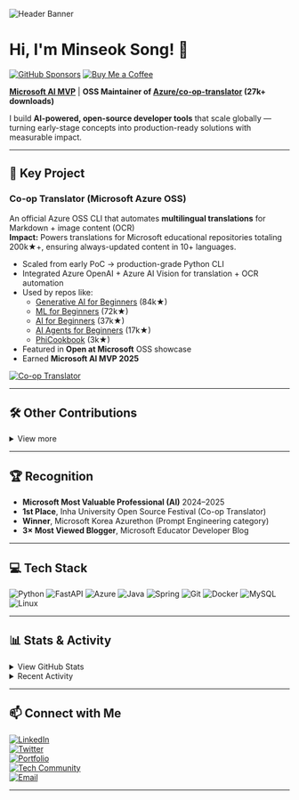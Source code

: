![Header Banner](https://github.com/user-attachments/assets/e5c72b81-0bcb-403a-9efe-76d04991d303)

# Hi, I'm Minseok Song! 👋

[![GitHub Sponsors](https://img.shields.io/badge/Sponsor-%E2%9D%A4-lightgrey?logo=githubsponsors&style=for-the-badge)](https://github.com/sponsors/skytin1004)
[![Buy Me a Coffee](https://img.shields.io/badge/Buy%20Me%20a%20Coffee-FFDD00?logo=buymeacoffee&logoColor=black&style=for-the-badge)](https://coff.ee/skytin1004)

**[Microsoft AI MVP](https://mvp.microsoft.com/mvp/profile/78bed86f-8f4b-41f9-ba0c-b707ec42e08c)** | **OSS Maintainer of [Azure/co-op-translator](https://github.com/Azure/co-op-translator) (27k+ downloads)**

I build **AI-powered, open-source developer tools** that scale globally — turning early-stage concepts into production-ready solutions with measurable impact.

---

## 🚀 Key Project

### **Co-op Translator (Microsoft Azure OSS)**

An official Azure OSS CLI that automates **multilingual translations** for Markdown + image content (OCR)  
**Impact:** Powers translations for Microsoft educational repositories totaling 200k★+, ensuring always-updated content in 10+ languages.

- Scaled from early PoC → production-grade Python CLI
- Integrated Azure OpenAI + Azure AI Vision for translation + OCR automation
- Used by repos like:
  - [Generative AI for Beginners](https://github.com/microsoft/Generative-AI-for-beginners) (84k★)
  - [ML for Beginners](https://github.com/microsoft/ML-for-Beginners) (72k★)
  - [AI for Beginners](https://github.com/microsoft/AI-for-Beginners) (37k★)
  - [AI Agents for Beginners](https://github.com/microsoft/AI-Agents-for-Beginners) (17k★)
  - [PhiCookbook](https://github.com/microsoft/PhiCookbook) (3k★)
- Featured in **Open at Microsoft** OSS showcase
- Earned **Microsoft AI MVP 2025**

[![Co-op Translator](https://github-readme-stats.vercel.app/api/pin/?username=Azure&repo=co-op-translator&bg_color=ffffff&title_color=0078D4&text_color=333333&border_color=c0d8f0&border_radius=10)](https://github.com/Azure/co-op-translator)

---

## 🛠 Other Contributions
<details>
<summary>View more</summary>

- **Author @ [Microsoft Phi-3 Cookbook](https://github.com/microsoft/Phi-3CookBook)** – End-to-end fine-tuning & evaluation guides for Phi-3 models in Azure AI Studio (Low-code & Code-first)
- **Contributor @ [Apache Iceberg](https://github.com/apache/iceberg)** – Test migration (JUnit4 → JUnit5) & documentation improvements
- **Microsoft Tech Community Writer** – 10+ Azure AI / LLM / RAG / Responsible AI articles, 150k+ reads, multiple “Most Viewed” features
- **Speaker @ [Microsoft Learn Live](https://www.youtube.com/watch?v=Zl_IFvrKaaY)** – “Plan and Prepare to Develop AI Solutions on Azure” (2k+ live viewers)
- **Early Dev Experience** – Built Flash games at age 10, 10k+ plays, #2 on Flash365 charts
</details>

---

## 🏆 Recognition
- **Microsoft Most Valuable Professional (AI)** 2024–2025
- **1st Place**, Inha University Open Source Festival (Co-op Translator)
- **Winner**, Microsoft Korea Azurethon (Prompt Engineering category)
- **3× Most Viewed Blogger**, Microsoft Educator Developer Blog

---

## 💻 Tech Stack
![Python](https://img.shields.io/badge/Python-3776AB?logo=python&logoColor=white)
![FastAPI](https://img.shields.io/badge/FastAPI-009688?logo=fastapi&logoColor=white)
![Azure](https://img.shields.io/badge/Microsoft%20Azure-0078D4?logo=microsoftazure&logoColor=white)
![Java](https://img.shields.io/badge/Java-007396?logo=java&logoColor=white)
![Spring](https://img.shields.io/badge/Spring-6DB33F?logo=spring&logoColor=white)
![Git](https://img.shields.io/badge/Git-F05032?logo=git&logoColor=white)
![Docker](https://img.shields.io/badge/Docker-2496ED?logo=docker&logoColor=white)
![MySQL](https://img.shields.io/badge/MySQL-4479A1?logo=mysql&logoColor=white)
![Linux](https://img.shields.io/badge/Linux-FCC624?logo=linux&logoColor=black)

---

## 📊 Stats & Activity
<details>
<summary>View GitHub Stats</summary>

[![Stats](https://github-readme-stats.vercel.app/api?username=skytin1004&show_icons=true&theme=tokyonight&rank_icon=github)](https://github.com/anuraghazra/github-readme-stats)  
[![Top Langs](https://github-readme-stats.vercel.app/api/top-langs/?username=skytin1004&layout=compact&theme=tokyonight)](https://github.com/anuraghazra/github-readme-stats)
</details>

<details>
<summary>Recent Activity</summary>

<!--START_SECTION:activity-->
1. 🚀 Published release [v0.10.0-pre.1](https://github.com/Azure/co-op-translator/releases/tag/v0.10.0-pre.1) in [Azure/co-op-translator](https://github.com/Azure/co-op-translator)
<!--END_SECTION:activity-->
</details>

---

## 📫 Connect with Me
[![LinkedIn](https://img.shields.io/badge/LinkedIn-0077B5?logo=linkedin&style=for-the-badge&logoColor=white)](https://www.linkedin.com/in/song-ai/)  
[![Twitter](https://img.shields.io/badge/Twitter-1DA1F2?logo=twitter&style=for-the-badge&logoColor=white)](https://x.com/skytin1004)  
[![Portfolio](https://img.shields.io/badge/Portfolio-343a40?logo=GitHub&style=for-the-badge&logoColor=white)](https://skytin1004.github.io/)  
[![Tech Community](https://img.shields.io/badge/Microsoft_Tech_Community-0078D4?logo=microsoft&style=for-the-badge&logoColor=white)](https://techcommunity.microsoft.com/users/minseok_song/2076234)  
[![Email](https://img.shields.io/badge/Email-minseok.song@mssong.com-0078D4?style=for-the-badge&logo=gmail&logoColor=white)](mailto:minseok.song@mssong.com)

---
